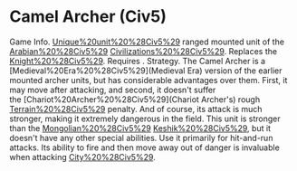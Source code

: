 # Camel Archer (Civ5)

Game Info.
[Unique%20unit%20%28Civ5%29](Unique) ranged mounted unit of the [Arabian%20%28Civ5%29](Arabian) [Civilizations%20%28Civ5%29](civilization). Replaces the [Knight%20%28Civ5%29](Knight). Requires .
Strategy.
The Camel Archer is a [Medieval%20Era%20%28Civ5%29](Medieval Era) version of the earlier mounted archer units, but has considerable advantages over them. First, it may move after attacking, and second, it doesn't suffer the [Chariot%20Archer%20%28Civ5%29](Chariot Archer's) rough [Terrain%20%28Civ5%29](terrain) penalty. And of course, its attack is much stronger, making it extremely dangerous in the field. This unit is stronger than the [Mongolian%20%28Civ5%29](Mongolian) [Keshik%20%28Civ5%29](Keshik), but it doesn't have any other special abilities.
Use it primarily for hit-and-run attacks. Its ability to fire and then move away out of danger is invaluable when attacking [City%20%28Civ5%29](cities).